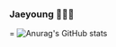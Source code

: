 <!--
![header](https://capsule-render.vercel.app/api?type=wave&color=D6F1F3&height=300&section=header&text=Jaeyoung%20Jung&fontColor=F9FEFE&fontSize=60)

<img src="https://img.shields.io/badge/Python-3766AB?style=flat-square&logo=Python&logoColor=white"/></a>&nbsp 
-->

### Jaeyoung 👋👋👋

=
![Anurag's GitHub stats](https://github-readme-stats.vercel.app/api?username=j-jae0&show_icons=true&theme=radical)
